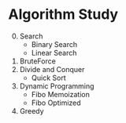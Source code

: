 # Algorithm Study

0. Search
   - Binary Search
   - Linear Search
2. BruteForce
3. Divide and Conquer
   - Quick Sort
5. Dynamic Programming
   - Fibo Memoization
   - Fibo Optimized
7. Greedy
